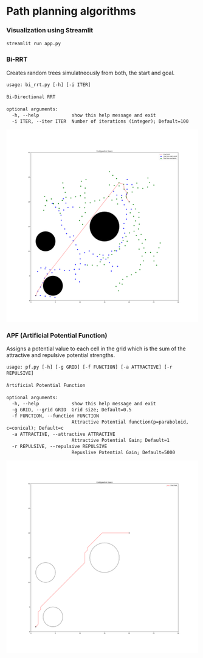 # Path planning algorithms

### Visualization using Streamlit

```bash
streamlit run app.py
```


### Bi-RRT
Creates random trees simulatneously from both, the start and goal.
```
usage: bi_rrt.py [-h] [-i ITER]

Bi-Directional RRT

optional arguments:
  -h, --help            show this help message and exit
  -i ITER, --iter ITER  Number of iterations (integer); Default=100
```

![birrt](./images/bi_rrt.png)

### APF (Artificial Potential Function)
Assigns a potential value to each cell in the grid which is the sum of the attractive
and repulsive potential strengths.

```
usage: pf.py [-h] [-g GRID] [-f FUNCTION] [-a ATTRACTIVE] [-r REPULSIVE]

Artificial Potential Function

optional arguments:
  -h, --help            show this help message and exit
  -g GRID, --grid GRID  Grid size; Default=0.5
  -f FUNCTION, --function FUNCTION
                        Attractive Potential function(p=paraboloid, c=conical); Default=c
  -a ATTRACTIVE, --attractive ATTRACTIVE
                        Attractive Potential Gain; Default=1
  -r REPULSIVE, --repulsive REPULSIVE
                        Repuslive Potential Gain; Default=5000
```

![apf](./images/apf.png)
